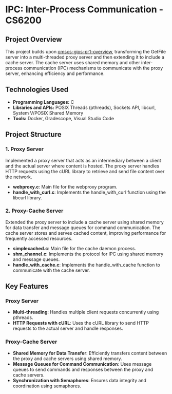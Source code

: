 # IPC: Inter-Process Communication - CS6200

## Project Overview

This project builds upon [omscs-gios-pr1-overview](https://github.com/NischalKhatri/omscs-gios-pr1-overview), transforming the GetFile server into a multi-threaded proxy server and then extending it to include a cache server. The cache server uses shared memory and other inter-process communication (IPC) mechanisms to communicate with the proxy server, enhancing efficiency and performance.

## Technologies Used

- **Programming Languages:** C
- **Libraries and APIs:** POSIX Threads (pthreads), Sockets API, libcurl, System V/POSIX Shared Memory
- **Tools:** Docker, Gradescope, Visual Studio Code

## Project Structure

### 1. Proxy Server

Implemented a proxy server that acts as an intermediary between a client and the actual server where content is hosted. The proxy server handles HTTP requests using the cURL library to retrieve and send file content over the network.

- **webproxy.c**: Main file for the webproxy program.
- **handle_with_curl.c**: Implements the handle_with_curl function using the libcurl library.

### 2. Proxy-Cache Server

Extended the proxy server to include a cache server using shared memory for data transfer and message queues for command communication. The cache server stores and serves cached content, improving performance for frequently accessed resources.

- **simplecached.c**: Main file for the cache daemon process.
- **shm_channel.c**: Implements the protocol for IPC using shared memory and message queues.
- **handle_with_cache.c**: Implements the handle_with_cache function to communicate with the cache server.

## Key Features

### Proxy Server

- **Multi-threading**: Handles multiple client requests concurrently using pthreads.
- **HTTP Requests with cURL**: Uses the cURL library to send HTTP requests to the actual server and handle responses.

### Proxy-Cache Server

- **Shared Memory for Data Transfer**: Efficiently transfers content between the proxy and cache servers using shared memory.
- **Message Queues for Command Communication**: Uses message queues to send commands and responses between the proxy and cache servers.
- **Synchronization with Semaphores**: Ensures data integrity and coordination using semaphores.
